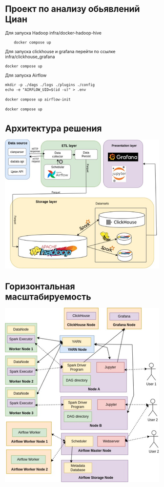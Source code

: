 # Проект по анализу обьявлений Циан
Для запуска Hadoop infra/docker-hadoop-hive

        docker compose up


Для запуска clickhouse и grafana перейти по ссылке infra/clickhouse_grafana 
    
    docker compose up

Для запуска Airflow

    mkdir -p ./dags ./logs ./plugins ./config
    echo -e "AIRFLOW_UID=$(id -u)" > .env

    docker compose up airflow-init

    docker compose up

# Архитектура решения
![alt text](img/architecture.jpg)

# Горизонтальная масштабируемость
![alt text](img/h_scaling.jpg)
